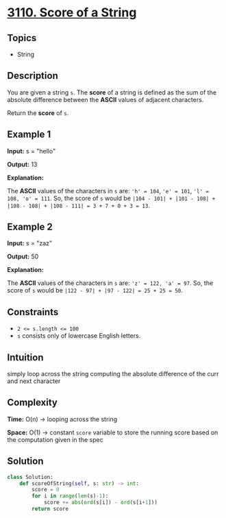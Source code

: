 # [3110. Score of a String](https://leetcode.com/problems/score-of-a-string/description/)

## Topics
- String 

## Description
You are given a string `s`. The **score** of a string is defined as the sum of the absolute difference between the **ASCII** values of adjacent characters.

Return the **score** of `s`.

## Example 1
**Input:** s = "hello"

**Output:** 13

**Explanation:**

The **ASCII** values of the characters in `s` are: `'h' = 104`, `'e' = 101`, `'l' = 108, 'o' = 111`. So, the score of `s` would be `|104 - 101| + |101 - 108| + |108 - 108| + |108 - 111| = 3 + 7 + 0 + 3 = 13`.

## Example 2

**Input:** s = "zaz"

**Output:** 50

**Explanation:**

The **ASCII** values of the characters in `s` are: `'z' = 122, 'a' = 97`. So, the score of `s` would be `|122 - 97| + |97 - 122| = 25 + 25 = 50`.


## Constraints
- `2 <= s.length <= 100`
- `s` consists only of lowercase English letters.


## Intuition
simply loop across the string computing the absolute difference of the curr and next character

## Complexity 
**Time:** O(n) -> looping across the string

**Space:** O(1) -> constant `score` variable to store the running score based on the computation given in the spec



## Solution
```python
class Solution:
    def scoreOfString(self, s: str) -> int:
        score = 0
        for i in range(len(s)-1):
            score += abs(ord(s[i]) - ord(s[i+1]))
        return score
    